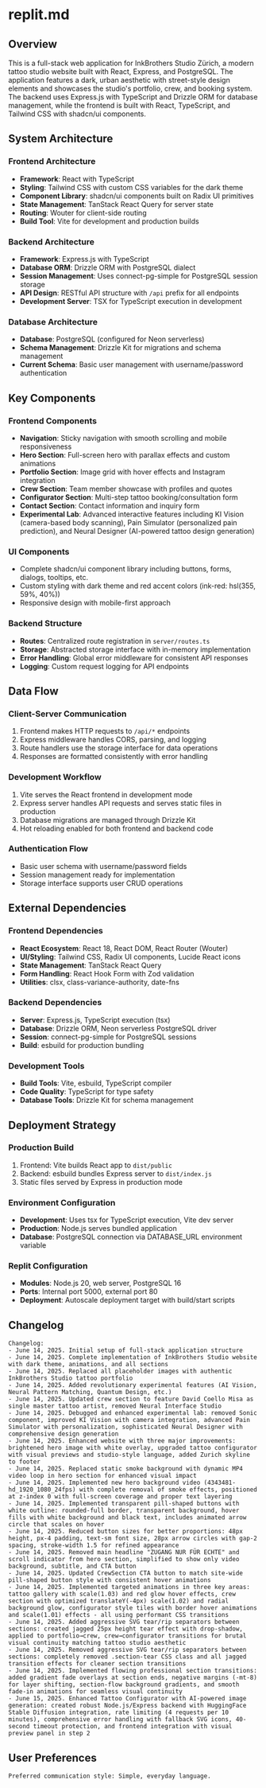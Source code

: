 # replit.md

## Overview

This is a full-stack web application for InkBrothers Studio Zürich, a modern tattoo studio website built with React, Express, and PostgreSQL. The application features a dark, urban aesthetic with street-style design elements and showcases the studio's portfolio, crew, and booking system. The backend uses Express.js with TypeScript and Drizzle ORM for database management, while the frontend is built with React, TypeScript, and Tailwind CSS with shadcn/ui components.

## System Architecture

### Frontend Architecture

- **Framework**: React with TypeScript
- **Styling**: Tailwind CSS with custom CSS variables for the dark theme
- **Component Library**: shadcn/ui components built on Radix UI primitives
- **State Management**: TanStack React Query for server state
- **Routing**: Wouter for client-side routing
- **Build Tool**: Vite for development and production builds

### Backend Architecture

- **Framework**: Express.js with TypeScript
- **Database ORM**: Drizzle ORM with PostgreSQL dialect
- **Session Management**: Uses connect-pg-simple for PostgreSQL session storage
- **API Design**: RESTful API structure with `/api` prefix for all endpoints
- **Development Server**: TSX for TypeScript execution in development

### Database Architecture

- **Database**: PostgreSQL (configured for Neon serverless)
- **Schema Management**: Drizzle Kit for migrations and schema management
- **Current Schema**: Basic user management with username/password authentication

## Key Components

### Frontend Components

- **Navigation**: Sticky navigation with smooth scrolling and mobile responsiveness
- **Hero Section**: Full-screen hero with parallax effects and custom animations
- **Portfolio Section**: Image grid with hover effects and Instagram integration
- **Crew Section**: Team member showcase with profiles and quotes
- **Configurator Section**: Multi-step tattoo booking/consultation form
- **Contact Section**: Contact information and inquiry form
- **Experimental Lab**: Advanced interactive features including KI Vision (camera-based body scanning), Pain Simulator (personalized pain prediction), and Neural Designer (AI-powered tattoo design generation)

### UI Components

- Complete shadcn/ui component library including buttons, forms, dialogs, tooltips, etc.
- Custom styling with dark theme and red accent colors (ink-red: hsl(355, 59%, 40%))
- Responsive design with mobile-first approach

### Backend Structure

- **Routes**: Centralized route registration in `server/routes.ts`
- **Storage**: Abstracted storage interface with in-memory implementation
- **Error Handling**: Global error middleware for consistent API responses
- **Logging**: Custom request logging for API endpoints

## Data Flow

### Client-Server Communication

1. Frontend makes HTTP requests to `/api/*` endpoints
2. Express middleware handles CORS, parsing, and logging
3. Route handlers use the storage interface for data operations
4. Responses are formatted consistently with error handling

### Development Workflow

1. Vite serves the React frontend in development mode
2. Express server handles API requests and serves static files in production
3. Database migrations are managed through Drizzle Kit
4. Hot reloading enabled for both frontend and backend code

### Authentication Flow

- Basic user schema with username/password fields
- Session management ready for implementation
- Storage interface supports user CRUD operations

## External Dependencies

### Frontend Dependencies

- **React Ecosystem**: React 18, React DOM, React Router (Wouter)
- **UI/Styling**: Tailwind CSS, Radix UI components, Lucide React icons
- **State Management**: TanStack React Query
- **Form Handling**: React Hook Form with Zod validation
- **Utilities**: clsx, class-variance-authority, date-fns

### Backend Dependencies

- **Server**: Express.js, TypeScript execution (tsx)
- **Database**: Drizzle ORM, Neon serverless PostgreSQL driver
- **Session**: connect-pg-simple for PostgreSQL sessions
- **Build**: esbuild for production bundling

### Development Tools

- **Build Tools**: Vite, esbuild, TypeScript compiler
- **Code Quality**: TypeScript for type safety
- **Database Tools**: Drizzle Kit for schema management

## Deployment Strategy

### Production Build

1. Frontend: Vite builds React app to `dist/public`
2. Backend: esbuild bundles Express server to `dist/index.js`
3. Static files served by Express in production mode

### Environment Configuration

- **Development**: Uses tsx for TypeScript execution, Vite dev server
- **Production**: Node.js serves bundled application
- **Database**: PostgreSQL connection via DATABASE_URL environment variable

### Replit Configuration

- **Modules**: Node.js 20, web server, PostgreSQL 16
- **Ports**: Internal port 5000, external port 80
- **Deployment**: Autoscale deployment target with build/start scripts

## Changelog

```
Changelog:
- June 14, 2025. Initial setup of full-stack application structure
- June 14, 2025. Complete implementation of InkBrothers Studio website with dark theme, animations, and all sections
- June 14, 2025. Replaced all placeholder images with authentic InkBrothers Studio tattoo portfolio
- June 14, 2025. Added revolutionary experimental features (AI Vision, Neural Pattern Matching, Quantum Design, etc.)
- June 14, 2025. Updated crew section to feature David Coello Misa as single master tattoo artist, removed Neural Interface Studio
- June 14, 2025. Debugged and enhanced experimental lab: removed Sonic component, improved KI Vision with camera integration, advanced Pain Simulator with personalization, sophisticated Neural Designer with comprehensive design generation
- June 14, 2025. Enhanced website with three major improvements: brightened hero image with white overlay, upgraded tattoo configurator with visual previews and studio-style language, added Zurich skyline to footer
- June 14, 2025. Replaced static smoke background with dynamic MP4 video loop in hero section for enhanced visual impact
- June 14, 2025. Implemented new hero background video (4343481-hd_1920_1080_24fps) with complete removal of smoke effects, positioned at z-index 0 with full-screen coverage and proper text layering
- June 14, 2025. Implemented transparent pill-shaped buttons with white outline: rounded-full border, transparent background, hover fills with white background and black text, includes animated arrow circle that scales on hover
- June 14, 2025. Reduced button sizes for better proportions: 48px height, px-4 padding, text-sm font size, 28px arrow circles with gap-2 spacing, stroke-width 1.5 for refined appearance
- June 14, 2025. Removed main headline "ZUGANG NUR FÜR ECHTE" and scroll indicator from hero section, simplified to show only video background, subtitle, and CTA button
- June 14, 2025. Updated CrewSection CTA button to match site-wide pill-shaped button style with consistent hover animations
- June 14, 2025. Implemented targeted animations in three key areas: tattoo gallery with scale(1.03) and red glow hover effects, crew section with optimized translateY(-4px) scale(1.02) and radial background glow, configurator style tiles with border hover animations and scale(1.01) effects - all using performant CSS transitions
- June 14, 2025. Added aggressive SVG tear/rip separators between sections: created jagged 25px height tear effect with drop-shadow, applied to portfolio→crew, crew→configurator transitions for brutal visual continuity matching tattoo studio aesthetic
- June 14, 2025. Removed aggressive SVG tear/rip separators between sections: completely removed .section-tear CSS class and all jagged transition effects for cleaner section transitions
- June 14, 2025. Implemented flowing professional section transitions: added gradient fade overlays at section ends, negative margins (-mt-8) for layer shifting, section-flow background gradients, and smooth fade-in animations for seamless visual continuity
- June 15, 2025. Enhanced Tattoo Configurator with AI-powered image generation: created robust Node.js/Express backend with HuggingFace Stable Diffusion integration, rate limiting (4 requests per 10 minutes), comprehensive error handling with fallback SVG icons, 40-second timeout protection, and frontend integration with visual preview panel in step 2
```

## User Preferences

```
Preferred communication style: Simple, everyday language.
```
